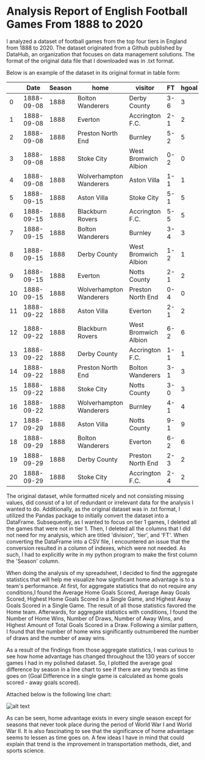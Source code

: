 # Analysis Report of English Football Games From 1888 to 2020
I analyzed a dataset of football games from the top four tiers in England from 1888 to 2020. The dataset originated from a Github published by DataHub, an organization that focuses on data management solutions. The format of the original data file that I downloaded was in .txt format. 

Below is an example of the dataset in its original format in table form:

|    | Date       | Season | home                    | visitor              | FT  | hgoal | vgoal | division | tier | totgoal | goaldif | result |
|----|------------|--------|-------------------------|----------------------|-----|-------|-------|----------|------|---------|---------|--------|
| 0  | 1888-09-08 | 1888   | Bolton Wanderers        | Derby County         | 3-6 | 3     | 6     | 1        | 1    | 9       | -3      | A      |
| 1  | 1888-09-08 | 1888   | Everton                 | Accrington F.C.      | 2-1 | 2     | 1     | 1        | 1    | 3       | 1       | H      |
| 2  | 1888-09-08 | 1888   | Preston North End       | Burnley              | 5-2 | 5     | 2     | 1        | 1    | 7       | 3       | H      |
| 3  | 1888-09-08 | 1888   | Stoke City              | West Bromwich Albion | 0-2 | 0     | 2     | 1        | 1    | 2       | -2      | A      |
| 4  | 1888-09-08 | 1888   | Wolverhampton Wanderers | Aston Villa          | 1-1 | 1     | 1     | 1        | 1    | 2       | 0       | D      |
| 5  | 1888-09-15 | 1888   | Aston Villa             | Stoke City           | 5-1 | 5     | 1     | 1        | 1    | 6       | 4       | H      |
| 6  | 1888-09-15 | 1888   | Blackburn Rovers        | Accrington F.C.      | 5-5 | 5     | 5     | 1        | 1    | 10      | 0       | D      |
| 7  | 1888-09-15 | 1888   | Bolton Wanderers        | Burnley              | 3-4 | 3     | 4     | 1        | 1    | 7       | -1      | A      |
| 8  | 1888-09-15 | 1888   | Derby County            | West Bromwich Albion | 1-2 | 1     | 2     | 1        | 1    | 3       | -1      | A      |
| 9  | 1888-09-15 | 1888   | Everton                 | Notts County         | 2-1 | 2     | 1     | 1        | 1    | 3       | 1       | H      |
| 10 | 1888-09-15 | 1888   | Wolverhampton Wanderers | Preston North End    | 0-4 | 0     | 4     | 1        | 1    | 4       | -4      | A      |
| 11 | 1888-09-22 | 1888   | Aston Villa             | Everton              | 2-1 | 2     | 1     | 1        | 1    | 3       | 1       | H      |
| 12 | 1888-09-22 | 1888   | Blackburn Rovers        | West Bromwich Albion | 6-2 | 6     | 2     | 1        | 1    | 8       | 4       | H      |
| 13 | 1888-09-22 | 1888   | Derby County            | Accrington F.C.      | 1-1 | 1     | 1     | 1        | 1    | 2       | 0       | D      |
| 14 | 1888-09-22 | 1888   | Preston North End       | Bolton Wanderers     | 3-1 | 3     | 1     | 1        | 1    | 4       | 2       | H      |
| 15 | 1888-09-22 | 1888   | Stoke City              | Notts County         | 3-0 | 3     | 0     | 1        | 1    | 3       | 3       | H      |
| 16 | 1888-09-22 | 1888   | Wolverhampton Wanderers | Burnley              | 4-1 | 4     | 1     | 1        | 1    | 5       | 3       | H      |
| 17 | 1888-09-29 | 1888   | Aston Villa             | Notts County         | 9-1 | 9     | 1     | 1        | 1    | 10      | 8       | H      |
| 18 | 1888-09-29 | 1888   | Bolton Wanderers        | Everton              | 6-2 | 6     | 2     | 1        | 1    | 8       | 4       | H      |
| 19 | 1888-09-29 | 1888   | Derby County            | Preston North End    | 2-3 | 2     | 3     | 1        | 1    | 5       | -1      | A      |
| 20 | 1888-09-29 | 1888   | Stoke City              | Accrington F.C.      | 2-4 | 2     | 4     | 1        | 1    | 6       | -2      | A      |

The original dataset, while formatted nicely and not consisting missing values, did consist of a lot of redundant or irrelevant data for the analysis I wanted to do. Additionally, as the original dataset was in .txt format, I utilized the Pandas package to initially convert the dataset into a DataFrame. Subsequently, as I wanted to focus on tier 1 games, I deleted all the games that were not in tier 1. Then, I deleted all the columns that I did not need for my analysis, which
are titled 'division', 'tier', and 'FT'. When converting the DataFrame into a CSV file, I encountered an issue that the conversion resulted in a column of indexes, which were not needed. As such, I had to explicitly write in my python program to make the first column the 'Season' column.

When doing the analysis of my spreadsheet, I decided to find the aggregate statistics that will help me visualize how significant home advantage is to a team's performance. At first, for aggregate statistics that do not require any conditions,I found the Average Home Goals Scored, Average Away Goals Scored, Highest Home Goals Scored in a Single Game, and Highest Away Goals Scored in a Single Game. The result of all those statistics favored the Home team. Afterwards, for
aggregate statistics with conditions, I found the Number of Home Wins, Number of Draws, Number of Away Wins, and Highest Amount of Total Goals Scored in a Draw. Following a similar pattern, I found that the number of home wins significantly outnumbered the number of draws and the number of away wins. 

As a result of the findings from those aggregate statistics, I was curious to see how home advantage has changed throughout the 130 years of soccer games I had in my polished dataset. So, I plotted the average goal difference by season in a line chart to see if there are any trends as time goes on (Goal Difference in a single game is calculated as home goals scored - away goals scored). 

Attached below is the following line chart:

![alt text](https://github.com/dbdesign-assignments-spring2022/spreadsheet-analysis-asakti47/blob/main/Home%20Advantage%20Line%20Chart.png)

As can be seen, home advantage exists in every single season except for seasons that never took place during the period
of World War I and World War II. It is also fascinating to see that the significance of home advantage seems to lessen as time goes on. A few ideas I have in mind that could explain that trend is the improvement in transportation methods, diet, and sports science.
